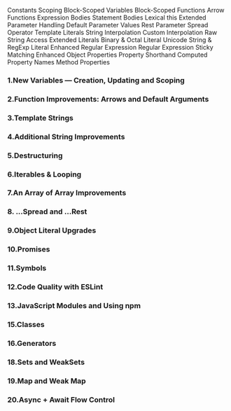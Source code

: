 
Constants
Scoping
    Block-Scoped Variables
    Block-Scoped Functions
Arrow Functions
    Expression Bodies
    Statement Bodies
    Lexical this
Extended Parameter Handling
    Default Parameter Values
    Rest Parameter
    Spread Operator
Template Literals
    String Interpolation
    Custom Interpolation
    Raw String Access
Extended Literals
    Binary & Octal Literal
    Unicode String & RegExp Literal
Enhanced Regular Expression
    Regular Expression Sticky Matching
Enhanced Object Properties
    Property Shorthand
    Computed Property Names
    Method Properties

### 1.New Variables — Creation, Updating and Scoping
### 2.Function Improvements: Arrows and Default Arguments
### 3.Template Strings
### 4.Additional String Improvements
### 5.Destructuring
### 6.Iterables & Looping
### 7.An Array of Array Improvements
### 8. ...Spread and ...Rest
### 9.Object Literal Upgrades
### 10.Promises
### 11.Symbols
### 12.Code Quality with ESLint
### 13.JavaScript Modules and Using npm
### 15.Classes
### 16.Generators
### 18.Sets and WeakSets
### 19.Map and Weak Map
### 20.Async + Await Flow Control

